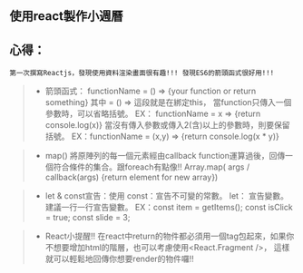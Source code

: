 ## 使用react製作小週曆

## 心得：
    第一次撰寫Reactjs，發現使用資料渲染畫面很有趣!!! 發現ES6的箭頭函式很好用!!!

> + 箭頭函式：
    functionName = () => {your function or return something}
    其中 = () => 這段就是在綁定this，
    當function只傳入一個參數時，可以省略括號。 EX： functionName = x => {return console.log(x)}
    當沒有傳入參數或傳入2(含)以上的參數時，則要保留括號。 EX：functionName = (x,y) => {return console.log(x * y)}
    
> + map() 將原陣列的每一個元素經由callback function運算過後，回傳一個符合條件的集合。跟foreach有點像!!
    Array.map( args / callback(args) {return element for new array})
    
> + let & const宣告：使用
    const：宣告不可變的常數。
    let： 宣告變數。
    建議一行一行宣告變數。
    EX：const item = getItems();
        const isClick = true;
        const slide = 3;
    
    
> + React小提醒!!
    在react中return的物件都必須用一個tag包起來，如果你不想要增加html的階層，也可以考慮使用<React.Fragment />，
    這樣就可以輕鬆地回傳你想要render的物件囉!!
